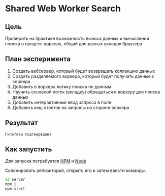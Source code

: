 # Shared Web Worker Search

## Цель

Проверить на практике возможность выноса данных и вычислений поиска в процесс воркера, общий для разных вкладок браузера

## План эксперимента

1. Создать вебсервер, который будет возвращать коллекцию данных
2. Создать разделяемого воркера, который будет получать данные с сервера
3. Добавить в воркера логику поиска по данным
4. Научить основной поток (вкладку) обращаться к воркеру для поиска данных
5. Добавить интерактивный ввод запроса в поле
6. Добавить кеш ответов на запросы на стороне воркера

## Результат
```Гипотеза подтверждена```

## Как запустить

Для запуска потребуется [NPM](http://npmjs.com/) и [Node](https://nodejs.org/)

Склонировать репозиторий, открыть его и затем ввести команды.

```bash
cd server
npm i
npm start
```
